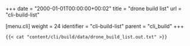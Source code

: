 +++
date = "2000-01-01T00:00:00+00:02"
title = "drone build list"
url = "cli-build-list"

[menu.cli]
  weight = 24
  identifier = "cli-build-list"
  parent = "cli_build"
+++

```text
{{< cat "content/cli/build/data/drone_build_list.out.txt" >}}
```
